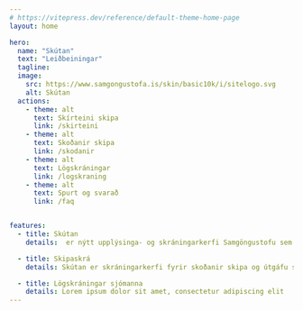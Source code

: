 ```yaml
---
# https://vitepress.dev/reference/default-theme-home-page
layout: home

hero:
  name: "Skútan"
  text: "Leiðbeiningar"
  tagline: 
  image:
    src: https://www.samgongustofa.is/skin/basic10k/i/sitelogo.svg
    alt: Skútan
  actions:
    - theme: alt
      text: Skírteini skipa
      link: /skirteini
    - theme: alt
      text: Skoðanir skipa
      link: /skodanir
    - theme: alt
      text: Lögskráningar
      link: /logskraning
    - theme: alt
      text: Spurt og svarað
      link: /faq


features:
  - title: Skútan
    details:  er nýtt upplýsinga- og skráningarkerfi Samgöngustofu sem sameinar tvö eldri kerfi, skipaskrá og lögskráningar sjómanna.

  - title: Skipaskrá
    details: Skútan er skráningarkerfi fyrir skoðanir skipa og útgáfu skips skírteina

  - title: Lögskráningar sjómanna
    details: Lorem ipsum dolor sit amet, consectetur adipiscing elit
---
```


